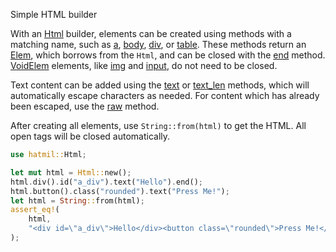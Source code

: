 Simple HTML builder

With an [Html] builder, elements can be created using methods with a matching
name, such as [a], [body], [div], or [table].  These methods return an [Elem],
which borrows from the `Html`, and can be closed with the [end] method.
[VoidElem] elements, like [img] and [input], do not need to be closed.

Text content can be added using the [text] or [text_len] methods, which will
automatically escape characters as needed.  For content which has already been
escaped, use the [raw] method.

After creating all elements, use `String::from(html)` to get the HTML.
All open tags will be closed automatically.

```rust
use hatmil::Html;

let mut html = Html::new();
html.div().id("a_div").text("Hello").end();
html.button().class("rounded").text("Press Me!");
let html = String::from(html);
assert_eq!(
    html,
    "<div id=\"a_div\">Hello</div><button class=\"rounded\">Press Me!</button>"
);
```

[a]: https://docs.rs/hatmil/latest/hatmil/struct.Html.html#method.a
[body]: https://docs.rs/hatmil/latest/hatmil/struct.Html.html#method.body
[div]: https://docs.rs/hatmil/latest/hatmil/struct.Html.html#method.div
[Elem]: https://docs.rs/hatmil/latest/hatmil/struct.Elem.html
[end]: https://docs.rs/hatmil/latest/hatmil/struct.Html.html#method.end
[Html]: https://docs.rs/hatmil/latest/hatmil/struct.Html.html
[img]: https://docs.rs/hatmil/latest/hatmil/struct.Html.html#method.img
[input]: https://docs.rs/hatmil/latest/hatmil/struct.Html.html#method.input
[raw]: https://docs.rs/hatmil/latest/hatmil/struct.Html.html#method.raw
[table]: https://docs.rs/hatmil/latest/hatmil/struct.Html.html#method.table
[text]: https://docs.rs/hatmil/latest/hatmil/struct.Html.html#method.text
[text_len]: https://docs.rs/hatmil/latest/hatmil/struct.Html.html#method.text_len
[VoidElem]: https://docs.rs/hatmil/latest/hatmil/struct.VoidElem.html
